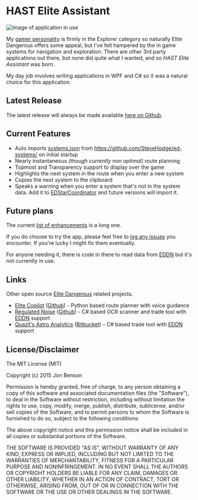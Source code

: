 HAST Elite Assistant
====================

![Image of application in use](http://i.imgur.com/lt6uSUh.png)

My [gamer personality](http://en.wikipedia.org/wiki/Bartle_Test) is firmly in the Explorer category so naturally Elite Dangerous offers some appeal, but I've felt hampered by the in game systems for navigation and exploration.  There are other 3rd party applications out there, but none did quite what I wanted, and so *HAST Elite Assistant* was born.

My day job involves writing applications in WPF and C# so it was a natural choice for this application.  

Latest Release
--------------
The latest release will always be made available [here on Github](https://github.com/hastarin/HAST-Elite-Assistant/releases).

Current Features
----------------
* Auto imports [systems.json](https://github.com/SteveHodge/ed-systems/blob/master/systems.json) from https://github.com/SteveHodge/ed-systems/ on initial startup
* Nearly instantaneous *(though currently non optimal)* route planning
* Topmost and Transparency support to display over the game
* Highlights the next system in the route when you enter a new system
* Copies the next system to the clipboard
* Speaks a warning when you enter a system that's not in the system data.  Add it to [EDStarCoordinator](http://edstarcoordinator.com/) and future versions will import it.

Future plans
------------
The current [list of enhancements](https://github.com/hastarin/HAST.Elite.Dangerous.DataAssistant/issues?q=is%3Aopen+is%3Aissue+label%3Aenhancement) is a long one.

If you do choose to try the app, please feel free to [log any issues](https://github.com/hastarin/HAST.Elite.Dangerous.DataAssistant/issues) you encounter.  If you're lucky I might fix them eventually.

For anyone needing it, there is code in there to read data from [EDDN](https://github.com/jamesremuscat/EDDN/wiki) but it's not currently in use.

Links
-----
Other open source [Elite Dangerous](https://www.elitedangerous.com/) related projects.

* [Elite Copilot](https://www.facebook.com/EliteCopilot) ([Github](https://github.com/w0nk0/Elite-Copilot)) - Python based route planner with voice guidance
* [Regulated Noise](https://forums.frontier.co.uk/showthread.php?t=86908) ([Github](https://github.com/stringandstickytape/RegulatedNoise)) - C# based OCR scanner and trade tool with [EDDN](https://github.com/jamesremuscat/EDDN/wiki) support
* [Quazil's Astro Analytics](https://forums.frontier.co.uk/showthread.php?t=89963) ([Bitbucket](https://bitbucket.org/Quazil/astroanalytics/)) - C# based trade tool with [EDDN](https://github.com/jamesremuscat/EDDN/wiki) support


License/Disclaimer
----------

﻿The MIT License (MIT)

Copyright (c) 2015 Jon Benson

Permission is hereby granted, free of charge, to any person obtaining a copy
of this software and associated documentation files (the "Software"), to deal
in the Software without restriction, including without limitation the rights
to use, copy, modify, merge, publish, distribute, sublicense, and/or sell
copies of the Software, and to permit persons to whom the Software is
furnished to do so, subject to the following conditions:

The above copyright notice and this permission notice shall be included in all
copies or substantial portions of the Software.

THE SOFTWARE IS PROVIDED "AS IS", WITHOUT WARRANTY OF ANY KIND, EXPRESS OR
IMPLIED, INCLUDING BUT NOT LIMITED TO THE WARRANTIES OF MERCHANTABILITY,
FITNESS FOR A PARTICULAR PURPOSE AND NONINFRINGEMENT. IN NO EVENT SHALL THE
AUTHORS OR COPYRIGHT HOLDERS BE LIABLE FOR ANY CLAIM, DAMAGES OR OTHER
LIABILITY, WHETHER IN AN ACTION OF CONTRACT, TORT OR OTHERWISE, ARISING FROM,
OUT OF OR IN CONNECTION WITH THE SOFTWARE OR THE USE OR OTHER DEALINGS IN THE
SOFTWARE.
